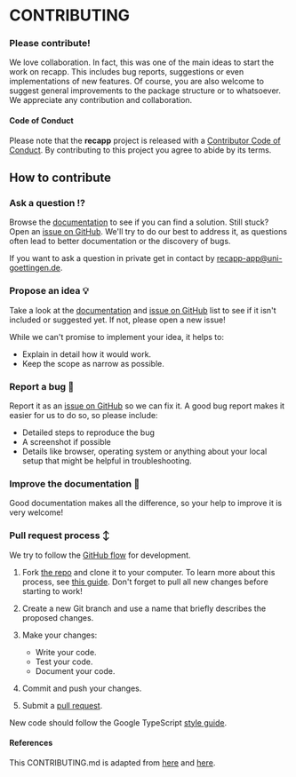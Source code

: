 # CONTRIBUTING #

### Please contribute!

We love collaboration. In fact, this was one of the main ideas to start the work on recapp. This includes bug reports, suggestions or even implementations of new features. Of course, you are also welcome to suggest general improvements to the package structure or to whatsoever. We appreciate any contribution and collaboration.

#### Code of Conduct

Please note that the **recapp** project is released with a [Contributor Code of Conduct](CODE_OF_CONDUCT.md). By contributing to this project you agree to abide by its terms.

## How to contribute

### Ask a question :interrobang:

Browse the [documentation](https://ecomod-code.github.io/recapp/) to see if you can find a solution. Still stuck? Open an [issue on GitHub](https://github.com/ecomod-code/recapp/issues). We'll try to do our best to address it, as questions often lead to better documentation or the discovery of bugs.

If you want to ask a question in private get in contact by [recapp-app@uni-goettingen.de](mailto:recapp-app@uni-goettingen.de).

### Propose an idea :bulb:

Take a look at the [documentation](https://ecomod-code.github.io/recapp/) and [issue on GitHub](https://github.com/ecomod-code/recapp/issues) list to see if it isn't included or suggested yet. If not, please open a new issue!

While we can't promise to implement your idea, it helps to:

* Explain in detail how it would work.
* Keep the scope as narrow as possible.

### Report a bug :bug:

Report it as an [issue on GitHub](https://github.com/ecomod-code/recapp/issues) so we can fix it. A good bug report makes it easier for us to do so, so please include:

* Detailed steps to reproduce the bug
* A screenshot if possible
* Details like browser, operating system or anything about your local setup that might be helpful in troubleshooting.


### Improve the documentation :book:

Good documentation makes all the difference, so your help to improve it is very welcome!

### Pull request process :arrow_up_down:

We try to follow the [GitHub flow](https://guides.github.com/introduction/flow/) for development.

1. Fork [the repo](https://github.com/ecomod-code/recapp) and clone it to your computer. To learn more about this process, see [this guide](https://guides.github.com/activities/forking/). Don't forget to pull all new changes before starting to work!

2. Create a new Git branch and use a name that briefly describes the proposed changes. 

4. Make your changes:
    * Write your code.
    * Test your code. 
    * Document your code.
5. Commit and push your changes.
6. Submit a [pull request](https://guides.github.com/activities/forking/#making-a-pull-request).

New code should follow the Google TypeScript [style guide](https://google.github.io/styleguide/tsguide.html). 

#### References

This CONTRIBUTING.md is adapted from [here](https://gist.github.com/peterdesmet/e90a1b0dc17af6c12daf6e8b2f044e7c) and [here](https://github.com/r-lib/usethis/blob/main/inst/templates/tidy-contributing.md).
